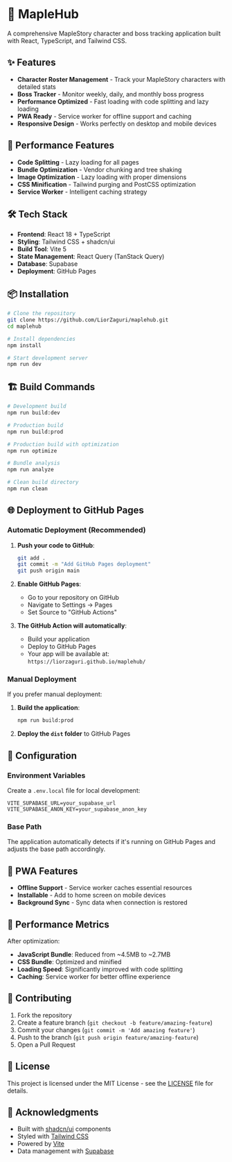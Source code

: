 # 🍁 MapleHub

A comprehensive MapleStory character and boss tracking application built with React, TypeScript, and Tailwind CSS.

## ✨ Features

- **Character Roster Management** - Track your MapleStory characters with detailed stats
- **Boss Tracker** - Monitor weekly, daily, and monthly boss progress
- **Performance Optimized** - Fast loading with code splitting and lazy loading
- **PWA Ready** - Service worker for offline support and caching
- **Responsive Design** - Works perfectly on desktop and mobile devices

## 🚀 Performance Features

- **Code Splitting** - Lazy loading for all pages
- **Bundle Optimization** - Vendor chunking and tree shaking
- **Image Optimization** - Lazy loading with proper dimensions
- **CSS Minification** - Tailwind purging and PostCSS optimization
- **Service Worker** - Intelligent caching strategy

## 🛠️ Tech Stack

- **Frontend**: React 18 + TypeScript
- **Styling**: Tailwind CSS + shadcn/ui
- **Build Tool**: Vite 5
- **State Management**: React Query (TanStack Query)
- **Database**: Supabase
- **Deployment**: GitHub Pages

## 📦 Installation

```bash
# Clone the repository
git clone https://github.com/LiorZaguri/maplehub.git
cd maplehub

# Install dependencies
npm install

# Start development server
npm run dev
```

## 🏗️ Build Commands

```bash
# Development build
npm run build:dev

# Production build
npm run build:prod

# Production build with optimization
npm run optimize

# Bundle analysis
npm run analyze

# Clean build directory
npm run clean
```

## 🌐 Deployment to GitHub Pages

### Automatic Deployment (Recommended)

1. **Push your code to GitHub**:
   ```bash
   git add .
   git commit -m "Add GitHub Pages deployment"
   git push origin main
   ```

2. **Enable GitHub Pages**:
   - Go to your repository on GitHub
   - Navigate to Settings → Pages
   - Set Source to "GitHub Actions"

3. **The GitHub Action will automatically**:
   - Build your application
   - Deploy to GitHub Pages
   - Your app will be available at: `https://liorzaguri.github.io/maplehub/`

### Manual Deployment

If you prefer manual deployment:

1. **Build the application**:
   ```bash
   npm run build:prod
   ```

2. **Deploy the `dist` folder** to GitHub Pages

## 🔧 Configuration

### Environment Variables

Create a `.env.local` file for local development:

```env
VITE_SUPABASE_URL=your_supabase_url
VITE_SUPABASE_ANON_KEY=your_supabase_anon_key
```

### Base Path

The application automatically detects if it's running on GitHub Pages and adjusts the base path accordingly.

## 📱 PWA Features

- **Offline Support** - Service worker caches essential resources
- **Installable** - Add to home screen on mobile devices
- **Background Sync** - Sync data when connection is restored

## 🎯 Performance Metrics

After optimization:
- **JavaScript Bundle**: Reduced from ~4.5MB to ~2.7MB
- **CSS Bundle**: Optimized and minified
- **Loading Speed**: Significantly improved with code splitting
- **Caching**: Service worker for better offline experience

## 🤝 Contributing

1. Fork the repository
2. Create a feature branch (`git checkout -b feature/amazing-feature`)
3. Commit your changes (`git commit -m 'Add amazing feature'`)
4. Push to the branch (`git push origin feature/amazing-feature`)
5. Open a Pull Request

## 📄 License

This project is licensed under the MIT License - see the [LICENSE](LICENSE) file for details.

## 🙏 Acknowledgments

- Built with [shadcn/ui](https://ui.shadcn.com/) components
- Styled with [Tailwind CSS](https://tailwindcss.com/)
- Powered by [Vite](https://vitejs.dev/)
- Data management with [Supabase](https://supabase.com/)
